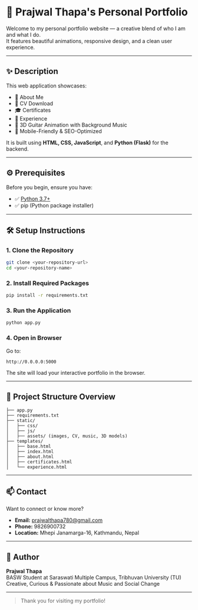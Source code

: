 
# 🎸 Prajwal Thapa's Personal Portfolio

Welcome to my personal portfolio website — a creative blend of who I am and what I do.  
It features beautiful animations, responsive design, and a clean user experience.

---

## ✨ Description

This web application showcases:

- 👋 About Me  
- 📄 CV Download  
- 🎓 Certificates  
- 💼 Experience  
- 🎸 3D Guitar Animation with Background Music  
- 📱 Mobile-Friendly & SEO-Optimized  

It is built using **HTML, CSS, JavaScript**, and **Python (Flask)** for the backend.

---

## ⚙️ Prerequisites

Before you begin, ensure you have:

- ✅ [Python 3.7+](https://www.python.org/downloads/)
- ✅ pip (Python package installer)

---

## 🛠️ Setup Instructions

### 1. Clone the Repository
```bash
git clone <your-repository-url>
cd <your-repository-name>
```

### 2. Install Required Packages
```bash
pip install -r requirements.txt
```

### 3. Run the Application
```bash
python app.py
```

### 4. Open in Browser
Go to:
```
http://0.0.0.0:5000
```

The site will load your interactive portfolio in the browser.

---

## 📁 Project Structure Overview

```
├── app.py
├── requirements.txt
├── static/
│   ├── css/
│   ├── js/
│   ├── assets/ (images, CV, music, 3D models)
├── templates/
│   ├── base.html
│   ├── index.html
│   ├── about.html
│   ├── certificates.html
│   └── experience.html
```

---

## 📫 Contact

Want to connect or know more?

- **Email:** [prajwalthapa780@gmail.com](mailto:prajwalthapa780@gmail.com)  
- **Phone:** 9826900732  
- **Location:** Mhepi Janamarga-16, Kathmandu, Nepal

---

## 🧠 Author

**Prajwal Thapa**  
BASW Student at Saraswati Multiple Campus, Tribhuvan University (TU)  
Creative, Curious & Passionate about Music and Social Change

---

> Thank you for visiting my portfolio!
